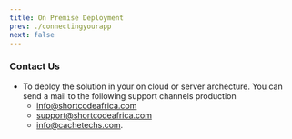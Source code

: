 ```yaml
---
title: On Premise Deployment
prev: ./connectingyourapp
next: false
--- 
```


### Contact Us
- To deploy the solution in your on cloud or server archecture. You can send a mail to the following support channels  production
    - info@shortcodeafrica.com
    - support@shortcodeafrica.com 
    - info@cachetechs.com.